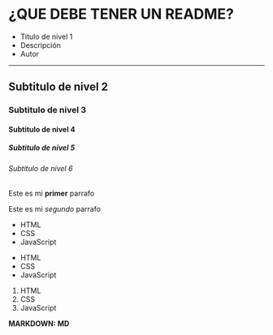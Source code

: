 # ¿QUE DEBE TENER UN README?

- Titulo de nivel 1
- Descripción
- Autor

----------
## Subtitulo de nivel 2
### Subtitulo de nivel 3
#### Subtitulo de nivel 4
##### Subtitulo de nivel 5
###### Subtitulo de nivel 6

Este es mi **primer** parrafo

Este es mi *segundo* parrafo

* HTML
* CSS
* JavaScript

- HTML
- CSS
- JavaScript

1. HTML
2. CSS
3. JavaScript

**MARKDOWN: MD**
